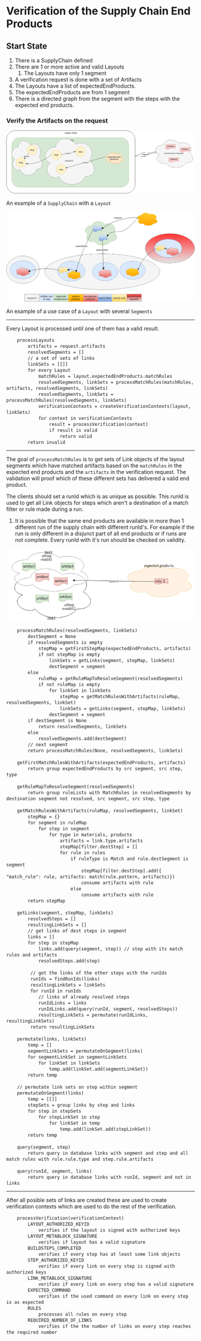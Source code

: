# Verification of the Supply Chain End Products

## Start State

1. There is a SupplyChain defined
2. There are 1 or more active and valid Layouts
    1. The Layouts have only 1 segment
3. A verification request is done with a set of Artifacts
4. The Layouts have a list of expectedEndProducts.
5. The expectedEndProducts are from 1 segment
6. There is a directed graph from the segment with the steps with the expected end products.

### Verify the Artifacts on the request

![example](images/layout_example.png)

An example of a `SupplyChain` with a `Layout`

![layout with several segments](images/layout_with_several_segments.png)

An example of a use case of a `Layout` with several `Segments`

---
Every Layout is processed until one of them has a valid result.

```
    processLayouts
        artifacts = request.artifacts
        resolvedSegments = []
        // a set of sets of links
        linkSets = [[]]
        for every Layout
            matchRules = layout.expectedEndProducts.matchRules
            resolvedSegments, linkSets = processMatchRules(matchRules, artifacts, resolvedSegments, linkSets)
            resolvedSegments, linkSets = processMatchRules(resolvedSegments, linkSets)
            verificationContexts = createVerificationContexts(layout, linkSets)
            for context in verificationContexts
                result = processVerification(context)
                if result is valid
                    return valid
        return invalid
```
---
The goal of `processMatchRules` is to get sets of Link objects of the layout segments which have matched artifacts based on the `matchRules` in the expected end products and the `artifacts` in the verification request. The validation will proof which of these different sets has delivered a valid end product.

The clients should set a runId which is as unique as possible. This runId is used to get all Link objects for steps which aren't a destination of a match filter or rule made during a run.

1. It is possible that the same end products are available in more than 1 different run of the supply chain with different runId's. For example if the run is only different in a disjunct part of all end products or if runs are not complete. Every runId with it's run should be checked on validity.

![several rule id's](images/several_ruleids.png)

```
    processMatchRules(resolvedSegments, linkSets)
        destSegment = None
        if resolvedSegments is empty
            stepMap = getFirstStepMap(expectedEndProducts, artifacts)
            if not stepMap is empty
                linkSets = getLinks(segment, stepMap, linkSets)
                destSegment = segment
        else
            ruleMap = getRuleMapToResolveSegment(resolvedSegments)
            if not ruleMap is empty
                for linkSet in linkSets
                    stepMap = getMatchRulesWithArtifacts(ruleMap, resolvedSegments, linkSet)
                    linkSets = getLinks(segment, stepMap, linkSets)
                destSegment = segment
        if destSegment is None
            return resolvedSegments, linkSets
        else
            resolvedSegments.add(destSegment)     
        // next segment  
        return processMatchRules(None, resolvedSegments, linkSets)
            
    getFirstMatchRulesWithArtifacts(expectedEndProducts, artifacts)
        return group expectedEndProducts by src segment, src step, type
 
    getRuleMapToResolveSegment(resolvedSegments)
        return group ruleLists with MatchRules in resolvedSegments by destination segment not resolved, src segment, src step, type
                
    getMatchRulesWithArtifacts(ruleMap, resolvedSegments, linkSet)
        stepMap = {}
        for segment in ruleMap
            for step in segment
                for type in materials, products
                    artifacts = link.type.artifacts
                    stepMap[filter.destStep] = []
                    for rule in rules
                        if ruleType is Match and rule.destSegment is segment
                            stepMap[filter.destStep].add({ "match_rule": rule, artifacts: match(rule.pattern, artifacts)})
                            consume artifacts with rule
                        else
                            consume artifacts with rule
        return stepMap

    getLinks(segment, stepMap, linkSets)
        resolvedSteps = []
        resultingLinkSets = []
        // get links of dest steps in segment
        links = []
        for step in stepMap
            links.add(query(segment, step)) // step with its match rules and artifacts
            resolvedSteps.add(step)
                
         // get the links of the other steps with the runIds
         runIds = findRunIds(links)
         resultingLinkSets = linkSets
         for runId in runIds
            // links of already resolved steps
            runIdLinks = links
            runIdLinks.add(query(runId, segment, resolvedSteps))
            resultingLinkSets = permutate(runIdLinks, resultingLinkSets)
         return resultingLinkSets

    permutate(links, linkSets)
        temp = []
        segmentLinkSets = permutateOnSegment(links)
        for segmentLinkSet in segmentLinkSets
            for linkSet in linkSets
                temp.add(linkSet.add(segmentLinkSet))
        return temp
            
    // permutate link sets on step within segment
    permutateOnSegment(links)
        temp = [[]]
        stepSets = group links by step and links
        for step in stepSets
            for stepLinkSet in step
                for linkSet in temp
                    temp.add(linkSet.add(stepLinkSet))
        return temp
                    
    query(segment, step)
        return query in database links with segment and step and all match rules with rule.rule.type and step.rule.artifacts
              
    query(runId, segment, links)
        return query in database links with runId, segment and not in links
```



---

After all posible sets of links are created these are used to create verification contexts which are used to do the rest of the verification.


```
    processVerification(verificationContext)
        LAYOUT_AUTHORIZED_KEYID
            verifies if the layout is signed with authorized keys 
        LAYOUT_METABLOCK_SIGNATURE
            verifies if layout has a valid signature        
        BUILDSTEPS_COMPLETED
            verifies if every step has at least some link objects
        STEP_AUTHORIZED_KEYID
            verifies if every link on every step is signed with authorized keys
        LINK_METABLOCK_SIGNATURE
            verifies if every link on every step has a valid signature
        EXPECTED_COMMAND
            verifies if the used command on every link on every step is as expected
        RULES
            processes all rules on every step
        REQUIRED_NUMBER_OF_LINKS
            verifies if the the number of links on every step reaches the required number
```
        
    
    

